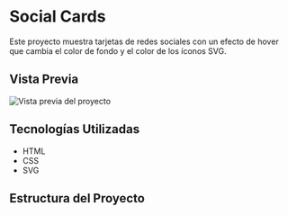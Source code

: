 # Social Cards

Este proyecto muestra tarjetas de redes sociales con un efecto de hover que cambia el color de fondo y el color de los íconos SVG.

## Vista Previa

![Vista previa del proyecto](./img/mage.png)

## Tecnologías Utilizadas

- HTML
- CSS
- SVG

## Estructura del Proyecto
